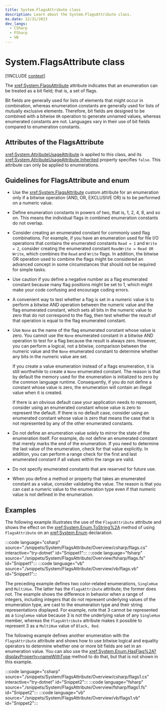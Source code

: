 ```yaml
---
title: System.FlagsAttribute class
description: Learn about the System.FlagsAttribute class.
ms.date: 12/31/2023
dev_langs:
  - CSharp
  - FSharp
  - VB
---
```

# System.FlagsAttribute class

[!INCLUDE [context](includes/context.md)]

The <xref:System.FlagsAttribute> attribute indicates that an enumeration can be treated as a bit field; that is, a set of flags.

Bit fields are generally used for lists of elements that might occur in combination, whereas enumeration constants are generally used for lists of mutually exclusive elements. Therefore, bit fields are designed to be combined with a bitwise `OR` operation to generate unnamed values, whereas enumerated constants are not. Languages vary in their use of bit fields compared to enumeration constants.

## Attributes of the FlagsAttribute

<xref:System.AttributeUsageAttribute> is applied to this class, and its <xref:System.AttributeUsageAttribute.Inherited> property specifies `false`. This attribute can only be applied to enumerations.

## Guidelines for FlagsAttribute and enum

- Use the <xref:System.FlagsAttribute> custom attribute for an enumeration only if a bitwise operation (AND, OR, EXCLUSIVE OR) is to be performed on a numeric value.

- Define enumeration constants in powers of two, that is, 1, 2, 4, 8, and so on. This means the individual flags in combined enumeration constants do not overlap.

- Consider creating an enumerated constant for commonly used flag combinations. For example, if you have an enumeration used for file I/O operations that contains the enumerated constants `Read = 1` and `Write = 2`, consider creating the enumerated constant `ReadWrite = Read OR Write`, which combines the `Read` and `Write` flags. In addition, the bitwise OR operation used to combine the flags might be considered an advanced concept in some circumstances that should not be required for simple tasks.

- Use caution if you define a negative number as a flag enumerated constant because many flag positions might be set to 1, which might make your code confusing and encourage coding errors.

- A convenient way to test whether a flag is set in a numeric value is to perform a bitwise AND operation between the numeric value and the flag enumerated constant, which sets all bits in the numeric value to zero that do not correspond to the flag, then test whether the result of that operation is equal to the flag enumerated constant.

- Use `None` as the name of the flag enumerated constant whose value is zero. You cannot use the `None` enumerated constant in a bitwise AND operation to test for a flag because the result is always zero. However, you can perform a logical, not a bitwise, comparison between the numeric value and the `None` enumerated constant to determine whether any bits in the numeric value are set.

  If you create a value enumeration instead of a flags enumeration, it is still worthwhile to create a `None` enumerated constant. The reason is that by default the memory used for the enumeration is initialized to zero by the common language runtime. Consequently, if you do not define a constant whose value is zero, the enumeration will contain an illegal value when it is created.

  If there is an obvious default case your application needs to represent, consider using an enumerated constant whose value is zero to represent the default. If there is no default case, consider using an enumerated constant whose value is zero that means the case that is not represented by any of the other enumerated constants.

- Do not define an enumeration value solely to mirror the state of the enumeration itself. For example, do not define an enumerated constant that merely marks the end of the enumeration. If you need to determine the last value of the enumeration, check for that value explicitly. In addition, you can perform a range check for the first and last enumerated constant if all values within the range are valid.

- Do not specify enumerated constants that are reserved for future use.

- When you define a method or property that takes an enumerated constant as a value, consider validating the value. The reason is that you can cast a numeric value to the enumeration type even if that numeric value is not defined in the enumeration.

## Examples

The following example illustrates the use of the `FlagsAttribute` attribute and shows the effect on the <xref:System.Enum.ToString%2A> method of using `FlagsAttribute` on an <xref:System.Enum> declaration.

:::code language="csharp" source="./snippets/System/FlagsAttribute/Overview/csharp/flags.cs" interactive="try-dotnet" id="Snippet1":::
:::code language="fsharp" source="./snippets/System/FlagsAttribute/Overview/fsharp/flags.fs" id="Snippet1":::
:::code language="vb" source="./snippets/System/FlagsAttribute/Overview/vb/flags.vb" id="Snippet1":::

The preceding example defines two color-related enumerations, `SingleHue` and `MultiHue`. The latter has the `FlagsAttribute` attribute; the former does not. The example shows the difference in behavior when a range of integers, including integers that do not represent underlying values of the enumeration type, are cast to the enumeration type and their string representations displayed.  For example, note that 3 cannot be represented as a `SingleHue` value because 3 is not the underlying value of any `SingleHue` member, whereas the `FlagsAttribute` attribute makes it possible to represent 3 as a `MultiHue` value of `Black, Red`.

The following example defines another enumeration with the `FlagsAttribute` attribute and shows how to use bitwise logical and equality operators to determine whether one or more bit fields are set in an enumeration value. You can also use the <xref:System.Enum.HasFlag%2A?displayProperty=nameWithType> method to do that, but that is not shown in this example.

:::code language="csharp" source="./snippets/System/FlagsAttribute/Overview/csharp/flags1.cs" interactive="try-dotnet" id="Snippet2":::
:::code language="fsharp" source="./snippets/System/FlagsAttribute/Overview/fsharp/flags1.fs" id="Snippet2":::
:::code language="vb" source="./snippets/System/FlagsAttribute/Overview/vb/flags1.vb" id="Snippet2":::
